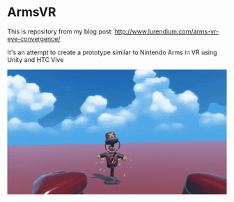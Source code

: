 # ArmsVR

This is repository from my blog post: http://www.lurendium.com/arms-vr-eye-convergence/

It's an attempt to create a prototype similar to Nintendo Arms in VR using Unity and HTC Vive

![Alt text](/Preview.gif?raw=true "Preview")

